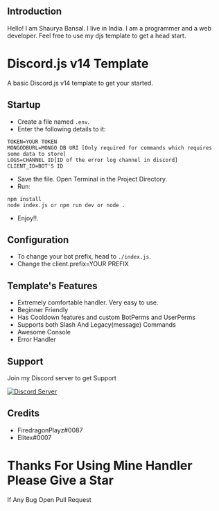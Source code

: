 ## Introduction
 Hello! I am Shaurya Bansal. I live in India. I am a programmer and a web developer. Feel free to use my djs template to get a head start.

# Discord.js v14 Template
 A basic Discord.js v14 template to get your started.

## Startup
- Create a file named `.env`.
- Enter the following details to it:
```
TOKEN=YOUR TOKEN
MONGODBURL=MONGO DB URI [Only required for commands which requires some data to store]
LOGS=CHANNEL ID[ID of the error log channel in discord]
CLIENT_ID=BOT'S ID

```
- Save the file. Open Terminal in the Project Directory.
- Run:
```
npm install
node index.js or npm run dev or node .
```
- Enjoy!!.

## Configuration
- To change your bot prefix, head to `./index.js`.
- Change the client.prefix=YOUR PREFIX

## Template's Features
- Extremely comfortable handler. Very easy to use.
- Beginner Friendly
- Has Cooldown features and custom BotPerms and UserPerms
- Supports both Slash And Legacy(message) Commands
- Awesome Console
- Error Handler

## Support
Join my Discord server to get Support

[<img src="https://media.discordapp.net/attachments/1036688503137894411/1068068647395926047/slang_-ayo.png" alt="Discord Server"/>](https://dsc.gg/slang-ayo-support)

## Credits
- FiredragonPlayz#0087
- Elitex#0007

# Thanks For Using Mine Handler Please Give a Star

If Any Bug Open Pull Request